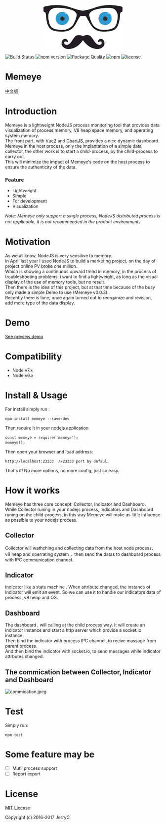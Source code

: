
<div align="center">
  <img width="256" heigth="256" src="/assets/memeye-logo.png" alt="memeye logo">
</div>

[![Build Status](https://travis-ci.org/JerryC8080/Memeye.svg?branch=master)](https://travis-ci.org/JerryC8080/Memeye) 
[![npm version](https://badge.fury.io/js/memeye.svg)](https://badge.fury.io/js/memeye) 
[![Package Quality](http://npm.packagequality.com/shield/memeye.svg)](http://packagequality.com/#?package=memeye) 
[![npm](https://img.shields.io/npm/dt/memeye.svg)](https://www.npmjs.com/package/memeye)
[![license](https://img.shields.io/github/license/mashape/apistatus.svg)](https://github.com/JerryC8080/Memeye/blob/master/LICENSE) 

# Memeye
[中文版](README_zh.md)

# Introduction

Memeye is a lightweight NodeJS process monitoring tool that provides data visualization of process memory, V8 heap space memory, and operating system memory.    
The front part, with [Vue2](https://github.com/vuejs/vue) and [ChartJS](https://github.com/chartjs/Chart.js), provides a nice dynamic dashboard.    
Memeye in the host process, only the implantation of a simple data collector, the other work is to start a child-process, by the child-process to carry out.    
This will minimize the impact of Memeye's code on the host process to ensure the authenticity of the data.    

### Feature
- Lightweight
- Simple
- For development
- Visualization


*Note: Memeye only support a single process, NodeJS distributed process is not applicable, it is not recommended in the product environment。*

# Motivation
As we all know, NodeJS is very sensitive to memory.     
In April last year I used NodeJS to build a marketing project, on the day of project online PV broke one million.    
Which is showing a continuous upward trend in memory, in the process of troubleshooting problems, i want to find a lightweight, as long as the visual display of the use of memory tools, but no result.    
Then there is the idea of this project, but at that time because of the busy only made a simple Demo to use (Memeye v0.0.3).    
Recently there is time, once again turned out to reorganize and revision, add more type of the data display.    


# Demo
[See preview demo](http://jerryc8080.github.io/Memeye/)

# Compatibility
- Node v7.x
- Node v6.x

# Install & Usage

For install simply run : 

```
npm install memeye --save-dev
```

Then require it in your nodejs application

```
const memeye = require('memeye');
memeye();
```

Then open your browser and load address: 

```
http://localhost:23333  //23333 port by defaul.
```

That's it! No more options, no more config, just so easy.

# How it works

Memeye has three core concept: Collector, Indicator and Dashboard.    
While Collector runing in your nodejs process, Indicators and Dashboard runing on the child-process, in this way Memeye will make as little influence as possible to your nodejs process.    

## Collector
Collector will wathching and collecting data from the host node process、v8 heap and operrating system ，then send the datas to dashboard process with IPC communication channel.    

## Indicator
Indicator like a state machine . When attribute changed, the instance of Indicator will emit an event. So we can use it to handle our indicators data of process, v8 heap and OS.    

## Dashboard

The dashboard , will calling at the child process way. It will create an Indicator instance and start a http server which provide a socket.io instance.     
Then bind the indicator with process IPC channel, to recive massage from parent process.     
And then bind the indicator with socket.io, to send messages while indicator attrbutes changed.    

## The commication between Collector, Indicator and Dashboard

![commication.jpeg](http://obxj5yn80.bkt.clouddn.com/61A039DF1C61FEDE7DA26ED0E860C5D1.jpg)

# Test
Simply run:

```
npm test
``` 

# Some feature may be
- [ ] Mutil process support
- [ ] Report export

# License

[MIT License](LICENSE)

Copyright (c) 2016-2017 JerryC